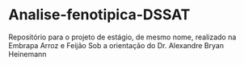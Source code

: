 # Analise-fenotipica-DSSAT
Repositório para o projeto de estágio, de mesmo nome, realizado na Embrapa Arroz e Feijão Sob a orientação do Dr. Alexandre Bryan Heinemann
